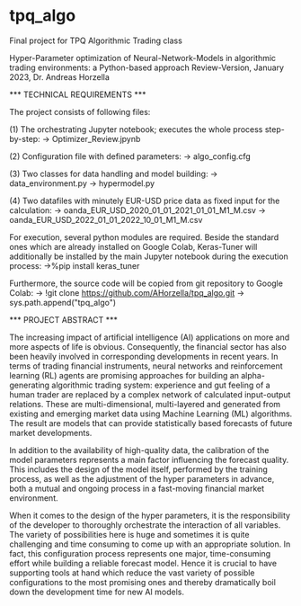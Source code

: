 # tpq_algo
Final project for TPQ Algorithmic Trading class

Hyper-Parameter optimization of Neural-Network-Models in algorithmic trading environments: a Python-based approach
Review-Version, January 2023, Dr. Andreas Horzella


*** TECHNICAL REQUIREMENTS ***

The project consists of following files:

(1) The orchestrating Jupyter notebook; executes the whole process step-by-step:
-> Optimizer_Review.jpynb

(2) Configuration file with defined parameters:
-> algo_config.cfg

(3) Two classes for data handling and model building:
-> data_environment.py
-> hypermodel.py

(4) Two datafiles with minutely EUR-USD price data as fixed input for the calculation:
-> oanda_EUR_USD_2020_01_01_2021_01_01_M1_M.csv
-> oanda_EUR_USD_2022_01_01_2022_10_01_M1_M.csv

For execution, several python modules are required. Beside the standard ones which are already installed on Google Colab, Keras-Tuner will additionally be installed by the main Jupyter notebook during the execution process:
->%pip install keras_tuner

Furthermore, the source code will be copied from git repository to Google Colab:
-> !git clone https://github.com/AHorzella/tpq_algo.git
-> sys.path.append("tpq_algo")

*** PROJECT ABSTRACT ***

The increasing impact of artificial intelligence (AI) applications on more and more aspects of life is obvious. Consequently, the financial sector has also been heavily involved in corresponding developments in recent years. In terms of trading financial instruments, neural networks and reinforcement learning (RL) agents are promising approaches for building an alpha-generating algorithmic trading system: experience and gut feeling of a human trader are replaced by a complex network of calculated input-output relations. These are multi-dimensional, multi-layered and generated from existing and emerging market data using Machine Learning (ML) algorithms. The result are models that can provide statistically based forecasts of future market developments.

In addition to the availability of high-quality data, the calibration of the model parameters represents a main factor influencing the forecast quality. This includes the design of the model itself, performed by the training process, as well as the adjustment of the hyper parameters in advance, both a mutual and ongoing process in a fast-moving financial market environment.

When it comes to the design of the hyper parameters, it is the responsibility of the developer to thoroughly orchestrate the interaction of all variables. The variety of possibilities here is huge and sometimes it is quite challenging and time consuming to come up with an appropriate solution. In fact, this configuration process represents one major, time-consuming effort while building a reliable forecast model. Hence it is crucial to have supporting tools at hand which reduce the vast variety of possible configurations to the most promising ones and thereby dramatically boil down the development time for new AI models.
